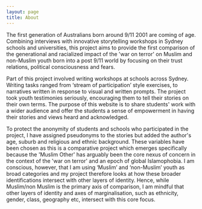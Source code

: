 ```yaml
---
layout: page
title: About
---
```


The first generation of Australians born around
9/11 2001 are coming of age. Combining interviews with innovative storytelling workshops in Sydney schools and universities, this project aims to provide the first comparison of the generational and racialized impact of the 'war on terror' on Muslim and non-Muslim youth born into a post 9/11 world by focusing on their trust relations, political consciousness and fears.

Part of this project involved writing workshops at schools across Sydney. Writing tasks ranged from ‘stream of participation’ style exercises, to narratives written in response to visual and written prompts. The project took youth testimonies seriously, encouraging them to tell their stories on their own terms. The purpose of this website is to share students' work with a wider audience and offer the students a sense of empowerment in having their stories and views heard and acknowledged.

To protect the anonymity of students and schools who participated in the project, I have assigned pseudonyms to the stories but added the author's age, suburb and religious and ethnic background. These variables have been chosen as this is a comparative project which emerges specifically because the 'Muslim Other' has arguably been the core nexus of concern in the context of the 'war on terror' and an epoch of global Islamophobia. I am conscious, however, that I am using ‘Muslim’ and ‘non-Muslim’ youth as broad categories and my project therefore looks at how these broader identifications intersect with other layers of identity. Hence, while Muslim/non Muslim is the primary axis of comparison, I am mindful that other layers of identity and axes of marginalisation, such as ethnicity, gender, class, geography etc, intersect with this core focus.
